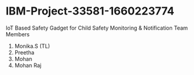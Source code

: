 # IBM-Project-33581-1660223774
IoT Based Safety Gadget for Child Safety Monitoring &amp; Notification
 Team Members
 1.  Monika.S (TL)
 2.  Preetha
 3.  Mohan
 4.  Mohan Raj
 

